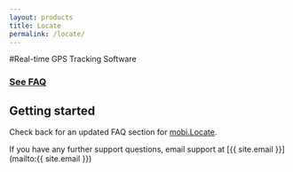```yaml
---
layout: products
title: Locate
permalink: /locate/
---
```


#Real-time GPS Tracking Software

### [See FAQ](/locate/faq)

## Getting started

Check back for an updated FAQ section for [mobi.Locate](https://www.mobicorp.com/products/gps-tracking-mobilocate/).  

If you have any further support questions, email support at [{{ site.email }}](mailto:{{ site.email }}) 
